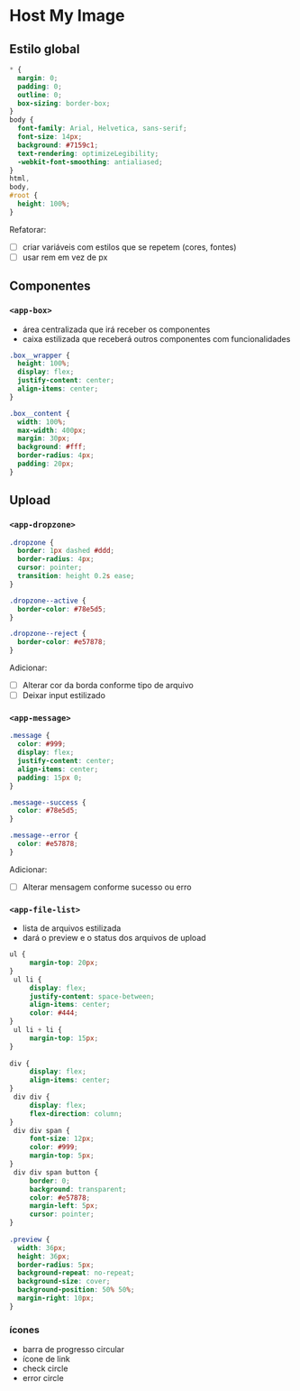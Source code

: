 # Host My Image

## Estilo global

```css
* {
  margin: 0;
  padding: 0;
  outline: 0;
  box-sizing: border-box;
}
body {
  font-family: Arial, Helvetica, sans-serif;
  font-size: 14px;
  background: #7159c1;
  text-rendering: optimizeLegibility;
  -webkit-font-smoothing: antialiased;
}
html,
body,
#root {
  height: 100%;
}
```

Refatorar:

- [ ] criar variáveis com estilos que se repetem (cores, fontes)
- [ ] usar rem em vez de px

## Componentes

### `<app-box>`

- área centralizada que irá receber os componentes
- caixa estilizada que receberá outros componentes com funcionalidades

```css
.box__wrapper {
  height: 100%;
  display: flex;
  justify-content: center;
  align-items: center;
}

.box__content {
  width: 100%;
  max-width: 400px;
  margin: 30px;
  background: #fff;
  border-radius: 4px;
  padding: 20px;
}
```

## Upload

### `<app-dropzone>`

```css
.dropzone {
  border: 1px dashed #ddd;
  border-radius: 4px;
  cursor: pointer;
  transition: height 0.2s ease;
}

.dropzone--active {
  border-color: #78e5d5;
}

.dropzone--reject {
  border-color: #e57878;
}
```

Adicionar:

- [ ] Alterar cor da borda conforme tipo de arquivo
- [ ] Deixar input estilizado

### `<app-message>`

```css
.message {
  color: #999;
  display: flex;
  justify-content: center;
  align-items: center;
  padding: 15px 0;
}

.message--success {
  color: #78e5d5;
}

.message--error {
  color: #e57878;
}
```

Adicionar:

- [ ] Alterar mensagem conforme sucesso ou erro

### `<app-file-list>`

- lista de arquivos estilizada
- dará o preview e o status dos arquivos de upload

```css
ul {
	 margin-top: 20px;
}
 ul li {
	 display: flex;
	 justify-content: space-between;
	 align-items: center;
	 color: #444;
}
 ul li + li {
	 margin-top: 15px;
}
 
div {
	 display: flex;
	 align-items: center;
}
 div div {
	 display: flex;
	 flex-direction: column;
}
 div div span {
	 font-size: 12px;
	 color: #999;
	 margin-top: 5px;
}
 div div span button {
	 border: 0;
	 background: transparent;
	 color: #e57878;
	 margin-left: 5px;
	 cursor: pointer;
}
 
.preview {
  width: 36px;
  height: 36px;
  border-radius: 5px;
  background-repeat: no-repeat;
  background-size: cover;
  background-position: 50% 50%;
  margin-right: 10px;
}
```

### ícones

- barra de progresso circular
- ícone de link
- check circle
- error circle
